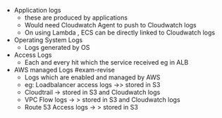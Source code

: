 - Application logs
	- these are produced by applications
	- Would need Cloudwatch Agent to push to Cloudwatch logs
	- On using Lambda , ECS can be directly linked to Cloudwatch logs
- Operating System Logs
	- Logs generated by OS
- Access Logs
	- Each and every hit which the service received eg in ALB
- AWS managed Logs #exam-revise
	- Logs which are enabled and managed by AWS
	- eg: Loadbalancer access logs ->> stored in S3
	- Cloudtrail -> stored in S3 and Cloudwatch logs
	- VPC Flow logs -> > stored in S3 and Cloudwatch logs
	- Route 53 Access logs -> > stored in S3